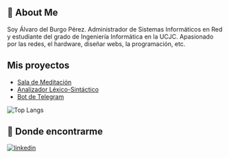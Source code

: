 ## 🚀 About Me

Soy Álvaro del Burgo Pérez.
Administrador de Sistemas Informáticos en Red y estudiante del grado de Ingeniería Informática en la UCJC. 
Apasionado por las redes, el hardware, diseñar webs, la programación, etc.

## Mis proyectos

- [Sala de Meditación](https://github.com/alvarodelburgoperez/SALA-MEDITACION)
- [Analizador Léxico-Sintáctico](https://github.com/alvarodelburgoperez/Analizador-Lexico-Sintactico)
- [Bot de Telegram](https://github.com/alvarodelburgoperez/Bot-Telegram)


![Top Langs](https://github-readme-stats.vercel.app/api/top-langs/?username=anuraghazra&layout=compact)

## 🔗 Donde encontrarme
[![linkedin](https://img.shields.io/badge/linkedin-0A66C2?style=for-the-badge&logo=linkedin&logoColor=white)](https://www.linkedin.com/in/%C3%A1lvaro-del-burgo-p%C3%A9rez/)


